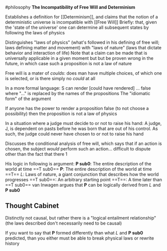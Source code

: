 
#philosophy 
**The Incompatibility of Free Will and Determinism**

Establishes a definition for [[Determinism]], and claims that the notion of a deterministic universe is incompatible with [[Free Will]]
Briefly: that, given the 'state of the universe' one can determine all subsequent states by following the laws of physics

Distinguishes "laws of physics" (what's followed in his defining of free will; laws defining matter and movement) with "laws of nature" (laws that dictate behavior and interaction of life)
	Note that a claim can be made that is universally applicable in a given moment but but be proven wrong in the future, in which case such a proposition is not a law of nature

Free will is a mater of *coulds*: does man have multiple choices, of which one is selected, or is there simply no *could* at all

In a more formal language:
	S can render [could have rendered] ... false
	where "..." is replaced by the names of the propositions
The "idiomatic form" of the argument

If anyone has the power to render a proposition false (to not choose a possibility) then the proposition is not a law of physics

In a situation where a judge must decide to or not to raise his hand:
A judge, J, is dependent on pasts before he was born that are out of his control. As such, the judge could never have chosen to or not to raise his hand

Discusses the conditional analysis of free will, which says that if an action is chosen, the subject *would* perform such an action... difficult to dispute other than the fact that there 1

His logic in following is argument:
	**P sub0**: The entire description of the world at time ==T sub0==
	**P**: The entire description of the world at time ==T==
	*L*: Laws of nature, a giant conjunction that describes how the world progresses
	==T sub0==: An arbitrary starting point
	==T==: A time later than ==T sub0==
van Inwagen argues that **P** can be logically derived from *L* and **P sub0**
## Thought Cabinet
Distinctly not causal, but rather there is a "logical entailment relationship" (the laws described don't necessarily need to be causal)

If you want to say that **P** formed differently than what *L* and **P sub0** predicted, than you either must be able to break physical laws or rewrite history